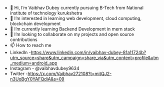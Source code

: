- 👋 Hi, I’m Vaibhav Dubey currently pursuing B-Tech from National institute of technology kurukshetra 
- 👀 I’m interested in learning web development, cloud computing, blockchain development 
- 🌱 I’m currently learning Backend Development in mern stack
- 💞️ I’m looking to collaborate on my projects and open source contributions 
- 📫 How to reach me
- LinkedIn -https://www.linkedin.com/in/vaibhav-dubey-81a11724b?utm_source=share&utm_campaign=share_via&utm_content=profile&utm_medium=android_app
- Instagram - @vaibhavdubey9634
- Twitter -https://x.com/Vaibhav272108?t=mitQJ2-n3UoBgY0YAFQdiA&s=09
<!---
vaibhavdubey06/vaibhavdubey06 is a ✨ special ✨ repository because its `README.md` (this file) appears on your GitHub profile.
You can click the Preview link to take a look at your changes.
--->
